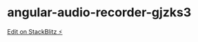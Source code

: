 # angular-audio-recorder-gjzks3

[Edit on StackBlitz ⚡️](https://stackblitz.com/edit/angular-audio-recorder-gjzks3)